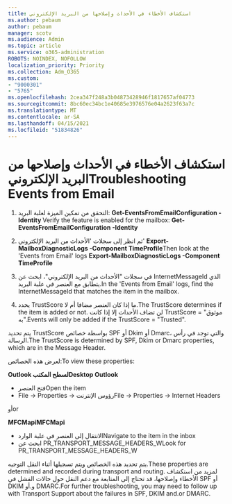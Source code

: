 ```yaml
---
title: استكشاف الأخطاء في الأحداث وإصلاحها من البريد الإلكتروني
ms.author: pebaum
author: pebaum
manager: scotv
ms.audience: Admin
ms.topic: article
ms.service: o365-administration
ROBOTS: NOINDEX, NOFOLLOW
localization_priority: Priority
ms.collection: Adm_O365
ms.custom:
- "9000301"
- "5765"
ms.openlocfilehash: 2cea347f248a3b04873428946f1817657af04773
ms.sourcegitcommit: 8bc60ec34bc1e40685e3976576e04a2623f63a7c
ms.translationtype: MT
ms.contentlocale: ar-SA
ms.lasthandoff: 04/15/2021
ms.locfileid: "51834826"
---
```

# <a name="troubleshooting-events-from-email"></a><span data-ttu-id="8e098-102">استكشاف الأخطاء في الأحداث وإصلاحها من البريد الإلكتروني</span><span class="sxs-lookup"><span data-stu-id="8e098-102">Troubleshooting Events from Email</span></span>

1. <span data-ttu-id="8e098-103">التحقق من تمكين الميزة لعلبة البريد: **Get-EventsFromEmailConfiguration -Identity <mailbox>**</span><span class="sxs-lookup"><span data-stu-id="8e098-103">Verify the feature is enabled for the mailbox: **Get-EventsFromEmailConfiguration -Identity <mailbox>**</span></span>

2. <span data-ttu-id="8e098-104">ثم انظر إلى سجلات 'الأحداث من البريد الإلكتروني' **Export-MailboxDiagnosticLogs <mailbox> -Component TimeProfile**</span><span class="sxs-lookup"><span data-stu-id="8e098-104">Then look at the 'Events from Email' logs **Export-MailboxDiagnosticLogs <mailbox> -Component TimeProfile**</span></span>

3. <span data-ttu-id="8e098-105">في سجلات "الأحداث من البريد الإلكتروني"، ابحث عن InternetMessageId الذي يتطابق مع العنصر في علبة البريد.</span><span class="sxs-lookup"><span data-stu-id="8e098-105">In the 'Events from Email' logs, find the InternetMessageId that matches the item in the mailbox.</span></span>  

4. <span data-ttu-id="8e098-106">يحدد TrustScore ما إذا كان العنصر مضافا أم لا.</span><span class="sxs-lookup"><span data-stu-id="8e098-106">The TrustScore determines if the item is added or not.</span></span> <span data-ttu-id="8e098-107">لن تضاف الأحداث إلا إذا كانت TrustScore = "موثوق به".</span><span class="sxs-lookup"><span data-stu-id="8e098-107">Events will only be added if the TrustScore = "Trusted".</span></span>

<span data-ttu-id="8e098-108">يتم تحديد TrustScore بواسطة خصائص SPF أو Dkim أو Dmarc، والتي توجد في رأس الرسالة.</span><span class="sxs-lookup"><span data-stu-id="8e098-108">The TrustScore is determined by SPF, Dkim or Dmarc properties, which are in the Message Header.</span></span>

<span data-ttu-id="8e098-109">لعرض هذه الخصائص:</span><span class="sxs-lookup"><span data-stu-id="8e098-109">To view these properties:</span></span>

<span data-ttu-id="8e098-110">**Outlook لسطح المكتب**</span><span class="sxs-lookup"><span data-stu-id="8e098-110">**Desktop Outlook**</span></span>

- <span data-ttu-id="8e098-111">فتح العنصر</span><span class="sxs-lookup"><span data-stu-id="8e098-111">Open the item</span></span>
- <span data-ttu-id="8e098-112">File -> Properties -> رؤوس الإنترنت</span><span class="sxs-lookup"><span data-stu-id="8e098-112">File -> Properties -> Internet Headers</span></span>

<span data-ttu-id="8e098-113">أو</span><span class="sxs-lookup"><span data-stu-id="8e098-113">or</span></span>

<span data-ttu-id="8e098-114">**MFCMapi**</span><span class="sxs-lookup"><span data-stu-id="8e098-114">**MFCMapi**</span></span>

- <span data-ttu-id="8e098-115">الانتقال إلى العنصر في علبة الوارد</span><span class="sxs-lookup"><span data-stu-id="8e098-115">Navigate to the item in the inbox</span></span>
- <span data-ttu-id="8e098-116">ابحث عن PR_TRANSPORT_MESSAGE_HEADERS_W</span><span class="sxs-lookup"><span data-stu-id="8e098-116">Look for PR_TRANSPORT_MESSAGE_HEADERS_W</span></span>

<span data-ttu-id="8e098-117">يتم تحديد هذه الخصائص ويتم تسجيلها أثناء النقل التوجيه.</span><span class="sxs-lookup"><span data-stu-id="8e098-117">These properties are determined and recorded during transport and routing.</span></span> <span data-ttu-id="8e098-118">لمزيد من استكشاف الأخطاء وإصلاحها، قد تحتاج إلى المتابعة مع دعم النقل حول حالات الفشل في SPF أو DKIM و.أو DMARC.</span><span class="sxs-lookup"><span data-stu-id="8e098-118">For further troubleshooting, you may need to follow up with Transport Support about the failures in  SPF, DKIM and.or DMARC.</span></span>